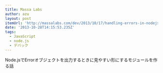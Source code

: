 ```yaml
---
title: Massa Labs
author: azu
layout: post
itemUrl: 'http://massalabs.com/dev/2013/10/17/handling-errors-in-nodejs.html'
date: '2013-10-28T14:15:53.235Z'
tags:
  - JavaScript
  - node.js
  - デバック
---
```

Node.jsでErrorオブジェクトを出力するときに見やすい形にするモジュールを作る話
